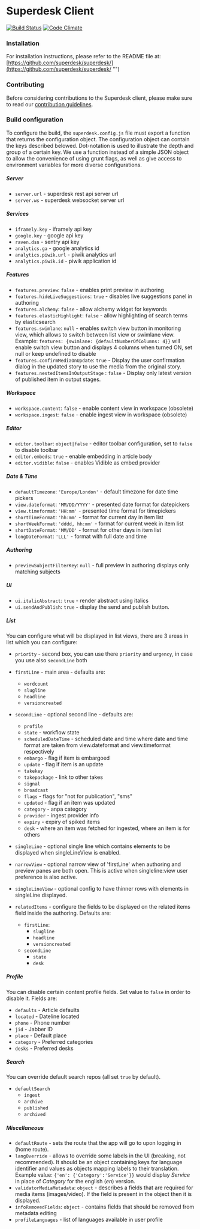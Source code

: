# Superdesk Client

[![Build Status](https://travis-ci.org/superdesk/superdesk-client-core.svg?branch=master)](https://travis-ci.org/superdesk/superdesk-client-core)
[![Code Climate](https://codeclimate.com/github/superdesk/superdesk-client-core/badges/gpa.svg)](https://codeclimate.com/github/superdesk/superdesk-client-core)
### Installation

For installation instructions, please refer to the README file at: [https://github.com/superdesk/superdesk/](https://github.com/superdesk/superdesk/ "")

### Contributing

Before considering contributions to the Superdesk client, please make sure to read our [contribution guidelines](https://github.com/superdesk/superdesk-client-core/blob/master/CONTRIBUTING.md).

### Build configuration

To configure the build, the `superdesk.config.js` file must export a function that returns the configuration object. The configuration object can contain the keys described belowed. Dot-notation is used to illustrate the depth and group of a certain key. We use a function instead of a simple JSON object to allow the convenience of using grunt flags, as well as give access to environment variables for more diverse configurations.

##### Server

- `server.url` - superdesk rest api server url
- `server.ws` - superdesk websocket server url

##### Services

- `iframely.key` - iframely api key
- `google.key` - google api key
- `raven.dsn` - sentry api key
- `analytics.ga` - google analytics id
- `analytics.piwik.url` - piwik analytics url
- `analytics.piwik.id` - piwik application id

##### Features

- `features.preview`: `false` - enables print preview in authoring
- `features.hideLiveSuggestions`: `true` - disables live suggestions panel in authoring
- `features.alchemy`: `false` - allow alchemy widget for keywords
- `features.elasticHighlight`: `false` - allow highlighting of search terms by elasticsearch
- `features.swimlane`: `null` - enables switch view button in monitoring view, which allows to switch between list view or swimlane view. Example: `features: {swimlane: {defaultNumberOfColumns: 4}}` will enable switch view button and displays 4 columns when turned ON, set null or keep undefined to disable
- `features.confirmMediaOnUpdate`: `true` - Display the user confirmation dialog in the updated story to use the media from the original story.
- `features.nestedItemsInOutputStage` : `false` - Display only latest version of published item in output stages.

##### Workspace
- `workspace.content`: `false` - enable content view in workspace (obsolete)
- `workspace.ingest`: `false` - enable ingest view in workspace (obsolete)

##### Editor

- `editor.toolbar`: `object|false` - editor toolbar configuration, set to `false` to disable toolbar
- `editor.embeds`: `true` - enable embedding in article body
- `editor.vidible`: `false` - enables Vidible as embed provider

##### Date & Time

- `defaultTimezone`: `'Europe/London'` - default timezone for date time pickers
- `view.dateformat`: `'MM/DD/YYYY'` - presented date format for datepickers
- `view.timeformat`: `'HH:mm'` - presented time format for timepickers
- `shortTimeFormat`: `'hh:mm'` - format for current day in item list
- `shortWeekFormat`: `'dddd, hh:mm'` - format for current week in item list
- `shortDateFormat`: `'MM/DD'` - format for other days in item list
- `longDateFormat`: `'LLL'` - format with full date and time

##### Authoring

- `previewSubjectFilterKey`: `null` - full preview in authoring displays only matching subjects

##### UI

- `ui.italicAbstract`: `true` - render abstract using italics
- `ui.sendAndPublish`: `true` - display the send and publish button.

##### List

You can configure what will be displayed in list views, there are 3 areas in list which you can configure:

- `priority` - second box, you can use there `priority` and `urgency`, in case you use also `secondLine` both

- `firstLine` - main area - defaults are:
    - `wordcount`
    - `slugline`
    - `headline`
    - `versioncreated`

- `secondLine` - optional second line - defaults are:
    - `profile`
    - `state` - workflow state
    - `scheduledDateTime` - scheduled date and time where date and time format are taken from view.dateformat and view.timeformat respectively
    - `embargo` - flag if item is embargoed
    - `update` - flag if item is an update
    - `takekey`
    - `takepackage` - link to other takes
    - `signal`
    - `broadcast`
    - `flags` - flags for "not for publication", "sms"
    - `updated` - flag if an item was updated
    - `category` - anpa category
    - `provider` - ingest provider info
    - `expiry` - expiry of spiked items
    - `desk` - where an item was fetched for ingested, where an item is for others

- `singleLine` - optional single line which contains elements to be displayed when singleLineView is enabled.

- `narrowView` - optional narrow view of 'firstLine' when authoring and preview panes are both open. This is active when singleline:view user preference is also active.

- `singleLineView` - optional config to have thinner rows with elements in singleLine displayed.

- `relatedItems` - configure the fields to be displayed on the related items field inside the authoring. Defaults are:
    - `firstLine`:
        - `slugline`
        - `headline`
        - `versioncreated`
    - `secondLine`
        - `state`
        - `desk`

##### Profile

You can disable certain content profile fields. Set value to `false` in order to disable it. Fields are:

- `defaults` - Article defaults
- `located` - Dateline located
- `phone` - Phone number
- `jid` - Jabber ID
- `place` - Default place
- `category` - Preferred categories
- `desks` - Preferred desks

##### Search

You can override default search repos (all set `true` by default).

- `defaultSearch`
    - `ingest`
    - `archive`
    - `published`
    - `archived`

##### Miscellaneous

- `defaultRoute` - sets the route that the app will go to upon logging in (home route).
- `langOverride` - allows to override some labels in the UI (breaking, not recommended). It should be an object containing keys for language identifier and values as objects mapping labels to their translation. Example value: `{'en': {'Category':'Service'}}` would display _Service_ in place of _Category_ for the english (_en_) version.
- `validatorMediaMetadata`: `object` - describes a fields that are required for media items (images/video). If the field is present in the object then it is displayed.
- `infoRemovedFields`: `object` - contains fields that should be removed from metadata editing
- `profileLanguages` - list of languages available in user profile
